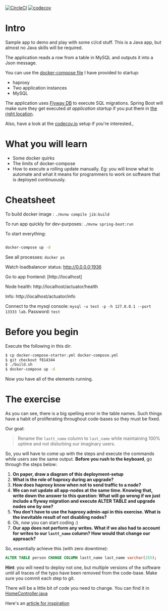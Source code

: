 [![CircleCI](https://circleci.com/gh/hanswesterbeek/ciapp.svg?style=svg)](https://circleci.com/gh/hanswesterbeek/ciapp)
[![codecov](https://codecov.io/gh/hanswesterbeek/ciapp/branch/master/graph/badge.svg)](https://codecov.io/gh/hanswesterbeek/ciapp)

# Intro
Sample app to demo and play with some ci/cd stuff. This is a Java app, but almost no Java skills
will be required.

The application reads a row from a table in MySQL and outputs it into a Json message.

You can use the [docker-compose file](docker-compose.yml) I have provided to startup:
 - haproxy
 - Two application instances
 - MySQL

The application uses [Flyway DB](http://flywaydb.org) to execute SQL migrations. 
Spring Boot will make sure they get executed _at application startup_ if you put them in [the right location](src/main/resources/db/migration).

Also, have a look at the [codecov.io](.codecov.yml) setup if you're interested.,

# What you will learn

- Some docker quirks
- The limits of docker-compose
- How to execute a rolling update manually. Eg: you will know what to automate and what it means for programmers
  to work on software that is deployed continuously.

# Cheatsheet

To build docker image : `./mvnw compile jib:build`

To run app quickly for dev-purposes: `./mvnw spring-boot:run`

To start everything: 
```bash

docker-compose up -d 

````

See all processes: `docker ps`

Watch loadbalancer status: http://0.0.0.0:1936

Go to app frontend: [http://localhost]

Node health: http://localhost/actuator/health

Info: http://localhost/actuator/info

Connect to the mysql console: `mysql -u test -p -h 127.0.0.1 --port 13333 lab`. Password: `test`

# Before you begin

Execute the following in this dir:

```bash
$ cp docker-compose-starter.yml docker-compose.yml 
$ git checkout f814344
$ ./build.sh
$ docker-compose up -d
```

Now you have all of the elements running.

# The exercise

As you can see, there is a big spelling error in the table names. Such things
have a habit of proliferating throughout code-bases so they must be fixed.

Our goal:

>  Rename the `lastt_name` column to `last_name` while maintaining 100% uptime and not disturbing our imaginary users.

So, you will have to come up with the steps and execute the commands while users see the same
output. **Before you rush to the keyboard**, go through the steps below: 

 1. **On paper, draw a diagram of this deployment-setup**
 2. **What is the role of haproxy during an upgrade?**
 3. **How does haproxy know when not to send traffic to a node?**
 4. **We can not update all app-nodes at the same time. Knowing that, write down the answer to this question: What will go wrong if we just include a flyway migration and execute ALTER TABLE and upgrade nodes one by one?**
 5. **You don't have to use the haproxy admin-api in this exercise. What is the inevitable result of not disabling nodes?**
 6. Ok, now you can start coding :)
 7. **Our app does not perform any writes. What if we also had to account for writes to our `lastt_name` column? How would that change our approach?**

So, essentially achieve this (with zero downtime):

 ```sql
ALTER TABLE person CHANGE COLUMN lastt_name last_name varchar(255);
``` 

**Hint**: you will need to deploy not one, but multiple versions of the software until all traces of the typo have been removed from the code-base. Make sure you commit each step to git. 

There will be a little bit of code you need to change. You can find it in [HomeController.java](src/main/java/cidemo/HomeController.java)

Here's an [article for inspiration](https://thoughts-on-java.org/update-database-schema-without-downtime/)

